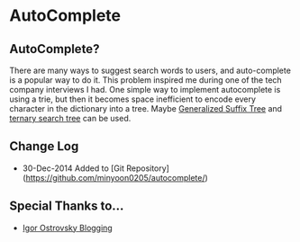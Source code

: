 # AutoComplete

## AutoComplete?
There are many ways to suggest search words to users, and auto-complete is a popular way to do it.
This problem inspired me during one of the tech company interviews I had.
One simple way to implement autocomplete is using a trie, but then it becomes space inefficient to encode every character in the dictionary into a tree. Maybe [Generalized Suffix Tree](http://en.wikipedia.org/wiki/Generalized_suffix_tree) and [ternary search tree](http://en.wikipedia.org/wiki/Ternary_search_tree) can be used.

## Change Log
* 30-Dec-2014 Added to [Git Repository] (https://github.com/minyoon0205/autocomplete/)

## Special Thanks to...
* [Igor Ostrovsky Blogging](http://igoro.com/archive/efficient-auto-complete-with-a-ternary-search-tree/)
